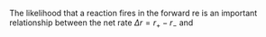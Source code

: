 The likelihood that a reaction fires in the forward re is an important relationship between the net rate $\Delta r=r_+ - r_-$ and